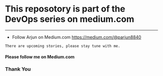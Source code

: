 # This reposotory is part of the DevOps series on medium.com
***
* Follow Arjun on Medium.com https://medium.com/@parjun8840
```
There are upcoming stories, please stay tune with me.
```
#### Please follow me on Medium.com
### Thank You
